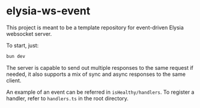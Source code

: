 # elysia-ws-event

This project is meant to be a template repository for event-driven Elysia websocket server.

To start, just:

```bash
bun dev
```

The server is capable to send out multiple responses to the same request if needed, it also supports a mix of sync and async responses to the same client.

An example of an event can be referred in `isHealthy/handlers`. To register a handler, refer to `handlers.ts` in the root directory.
